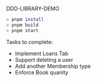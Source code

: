 DDD-LIBRARY-DEMO

```bash
> pnpm install
> pnpm build
> pnpm start
```

Tasks to complete:
- Implement Loans Tab
- Support deleting a user
- Add another Membership type
- Enforce Book quanity
